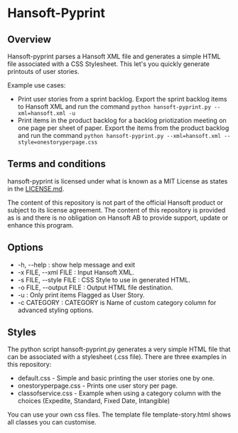 Hansoft-Pyprint
===============

Overview
--------
Hansoft-pyprint parses a Hansoft XML file and generates a simple HTML file associated with a CSS Stylesheet. This let's you quickly generate printouts of user stories.

Example use cases:
* Print user stories from a sprint backlog. Export the sprint backlog items to Hansoft XML and run the command `python hansoft-pyprint.py --xml=hansoft.xml -u`
* Print items in the product backlog for a backlog priotization meeting on one page per sheet of paper. Export the items from the product backlog and run the command `python hansoft-pyprint.py --xml=hansoft.xml --style=onestoryperpage.css`

Terms and conditions
--------------------
hansoft-pyprint is licensed under what is known as a MIT License as states in the [LICENSE.md](LICENSE.md).

The content of this repository is not part of the official Hansoft product or subject to its license agreement.
The content of this repository is provided as is and there is no obligation on Hansoft AB to provide support, update or enhance this program.

Options
-------
* -h, --help : show help message and exit
* -x FILE, --xml FILE : Input Hansoft XML.
* -s FILE, --style FILE : CSS Style to use in generated HTML.
* -o FILE, --output FILE : Output HTML file destination.
* -u : Only print items Flagged as User Story.
* -c CATEGORY : CATEGORY is Name of custom category column for advanced styling options.

Styles
------
The python script hansoft-pyprint.py generates a very simple HTML file that can be associated with a stylesheet (.css file). There are three examples in this repository:
* default.css - Simple and basic printing the user stories one by one.
* onestoryperpage.css - Prints one user story per page.
* classofservice.css - Example when using a category column with the choices (Expedite, Standard, Fixed Date, Intangible)

You can use your own css files. The template file template-story.html shows all classes you can customise.